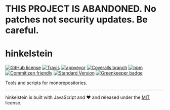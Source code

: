 # THIS PROJECT IS ABANDONED. No patches not security updates. Be careful.

# hinkelstein

[![GitHub license](https://img.shields.io/github/license/KnisterPeter/hinkelstein.svg)](https://github.com/KnisterPeter/hinkelstein)
[![Travis](https://img.shields.io/travis/KnisterPeter/hinkelstein.svg)](https://travis-ci.org/KnisterPeter/hinkelstein)
[![appveyor](https://ci.appveyor.com/api/projects/status/mtdvnje0y7vcvk39/branch/master?svg=true)](https://ci.appveyor.com/project/KnisterPeter/hinkelstein/branch/master)
[![Coveralls branch](https://img.shields.io/coveralls/KnisterPeter/hinkelstein/master.svg)](https://coveralls.io/github/KnisterPeter/hinkelstein)
[![npm](https://img.shields.io/npm/v/hinkelstein.svg)](https://www.npmjs.com/package/hinkelstein)
[![Commitizen friendly](https://img.shields.io/badge/commitizen-friendly-brightgreen.svg)](http://commitizen.github.io/cz-cli/)
[![Standard Version](https://img.shields.io/badge/release-standard%20version-brightgreen.svg)](https://github.com/conventional-changelog/standard-version)
[![Greenkeeper badge](https://badges.greenkeeper.io/KnisterPeter/hinkelstein.svg)](https://greenkeeper.io/)

Tools and scripts for monorepositories.

---
hinkelstein is built with JavaScript and :heart: and released under the
[MIT](./LICENSE) license.
